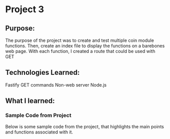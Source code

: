 # Project 3

## Purpose:
The purpose of the project was to create and test multiple coin module functions. Then, create an index file to display the functions on a barebones web page. With each function, I created a route that could be used with GET

## Technologies Learned:
Fastify
GET commands
Non-web server Node.js

## What I learned:


### Sample Code from Project

Below is some sample code from the project, that highlights the main points and functions associated with it. 

```markdown

```
